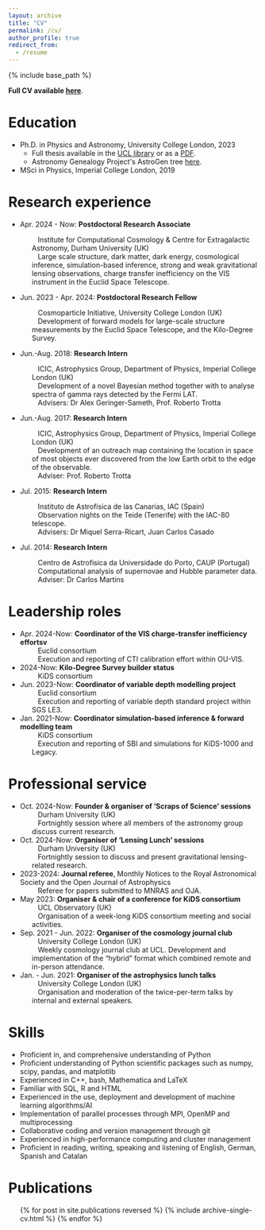 ```yaml
---
layout: archive
title: "CV"
permalink: /cv/
author_profile: true
redirect_from:
  - /resume
---
```


{% include base_path %}

**Full CV available [here](https://mwiet.github.io/files/CV-Maximilian-von-Wietersheim-Kramsta.pdf)**.

Education
======
* Ph.D. in Physics and Astronomy, University College London, 2023
  * Full thesis available in the [UCL library](https://discovery.ucl.ac.uk/id/eprint/10185306/) or as a [PDF](../files/von-Wietersheim-Kramsta-PhD_e-Thesis.pdf).
  * Astronomy Genealogy Project's AstroGen tree [here](https://astrogen.aas.org/front/searchdetails.php?agnumber=73684).
* MSci in Physics, Imperial College London, 2019

Research experience
======
* Apr. 2024 - Now: **Postdoctoral Research Associate**
  <ul style="list-style: none;">
    <li><i class="fa fa-solid fa-building-columns" aria-hidden="true"></i>&nbsp;&nbsp;&nbsp;Institute for Computational Cosmology & Centre for Extragalactic Astronomy, Durham University (UK)</li>
    <li><i class="fa fa-solid fa-flask" aria-hidden="true"></i>&nbsp;&nbsp;&nbsp;Large scale structure, dark matter, dark energy, cosmological inference, simulation-based inference, strong and weak gravitational lensing observations, charge transfer inefficiency on the VIS instrument in the Euclid Space Telescope.</li>
  </ul>

* Jun. 2023 - Apr. 2024: **Postdoctoral Research Fellow**
  <ul style="list-style: none;">
    <li><i class="fa fa-solid fa-building-columns" aria-hidden="true"></i>&nbsp;&nbsp;&nbsp;Cosmoparticle Initiative, University College London (UK)</li>
    <li><i class="fa fa-solid fa-flask" aria-hidden="true"></i>&nbsp;&nbsp;&nbsp;Development of forward models for large-scale structure measurements by the Euclid Space Telescope, and the Kilo-Degree Survey.</li>
  </ul>

* Jun.-Aug. 2018: **Research Intern**
  <ul style="list-style: none;">
    <li><i class="fa fa-solid fa-building-columns" aria-hidden="true"></i>&nbsp;&nbsp;&nbsp;ICIC, Astrophysics Group, Department of Physics, Imperial College London (UK)</li>
    <li><i class="fa fa-solid fa-flask" aria-hidden="true"></i>&nbsp;&nbsp;&nbsp;Development of a novel Bayesian method together with to analyse spectra of gamma rays detected by the Fermi LAT.</li>
    <li><i class="fa fa-solid fa-user-group" aria-hidden="true"></i>&nbsp;&nbsp;&nbsp;Advisers: Dr Alex Geringer-Sameth, Prof. Roberto Trotta</li>
  </ul>

* Jun.-Aug. 2017: **Research Intern**
  <ul style="list-style: none;">
    <li><i class="fa fa-solid fa-building-columns" aria-hidden="true"></i>&nbsp;&nbsp;&nbsp;ICIC, Astrophysics Group, Department of Physics, Imperial College London (UK)</li>
    <li><i class="fa fa-solid fa-flask" aria-hidden="true"></i>&nbsp;&nbsp;&nbsp;Development of an outreach map containing the location in space of most objects ever discovered from the low Earth orbit to the edge of the observable.</li>
    <li><i class="fa fa-solid fa-user-group" aria-hidden="true"></i>&nbsp;&nbsp;&nbsp;Adviser: Prof. Roberto Trotta</li>
  </ul>

* Jul. 2015: **Research Intern**
  <ul style="list-style: none;">
    <li><i class="fa fa-solid fa-building-columns" aria-hidden="true"></i>&nbsp;&nbsp;&nbsp;Instituto de Astrofísica de las Canarias, IAC (Spain)</li>
    <li><i class="fa fa-solid fa-flask" aria-hidden="true"></i>&nbsp;&nbsp;&nbsp;Observation nights on the Teide (Tenerife) with the IAC-80 telescope.</li>
    <li><i class="fa fa-solid fa-user-group" aria-hidden="true"></i>&nbsp;&nbsp;&nbsp;Advisers: Dr Miquel Serra-Ricart, Juan Carlos Casado</li>
  </ul>
 
* Jul. 2014: **Research Intern**
  <ul style="list-style: none;">
    <li><i class="fa fa-solid fa-building-columns" aria-hidden="true"></i>&nbsp;&nbsp;&nbsp;Centro de Astrofisica da Universidade do Porto, CAUP (Portugal)</li>
    <li><i class="fa fa-solid fa-flask" aria-hidden="true"></i>&nbsp;&nbsp;&nbsp;Computational analysis of supernovae and Hubble parameter data.</li>
    <li><i class="fa fa-solid fa-user-group" aria-hidden="true"></i>&nbsp;&nbsp;&nbsp;Adviser: Dr Carlos Martins</li>
  </ul>

Leadership roles
======
* Apr. 2024-Now:  **Coordinator of the VIS charge-transfer inefficiency effortsv**
	<ul style="list-style: none;">
    <li><i class="fa fa-solid fa-people-group" aria-hidden="true"></i>&nbsp;&nbsp;&nbsp;Euclid consortium</li>
    <li><i class="fa fa-solid fa-circle-info" aria-hidden="true"></i>&nbsp;&nbsp;&nbsp;Execution and reporting of CTI calibration effort within OU-VIS.</li>
  </ul>
* 2024-Now:	  **Kilo-Degree Survey builder status**
	<ul style="list-style: none;">
    <li><i class="fa fa-solid fa-people-group" aria-hidden="true"></i>&nbsp;&nbsp;&nbsp;KiDS consortium</li>
  </ul>
* Jun. 2023-Now:  **Coordinator of variable depth modelling project**
	<ul style="list-style: none;">
    <li><i class="fa fa-solid fa-people-group" aria-hidden="true"></i>&nbsp;&nbsp;&nbsp;Euclid consortium</li>
    <li><i class="fa fa-solid fa-circle-info" aria-hidden="true"></i>&nbsp;&nbsp;&nbsp;Execution and reporting of variable depth standard project within SGS LE3.</li>
  </ul>
* Jan. 2021-Now:  **Coordinator simulation-based inference & forward modelling team**
	<ul style="list-style: none;">
    <li><i class="fa fa-solid fa-people-group" aria-hidden="true"></i>&nbsp;&nbsp;&nbsp;KiDS consortium</li>
    <li><i class="fa fa-solid fa-circle-info" aria-hidden="true"></i>&nbsp;&nbsp;&nbsp;Execution and reporting of SBI and simulations for KiDS-1000 and Legacy.</li>
  </ul>


Professional service
======
* Oct. 2024-Now:  **Founder & organiser of ‘Scraps of Science’ sessions**
  <ul style="list-style: none;">
    <li><i class="fa fa-solid fa-building-columns" aria-hidden="true"></i>&nbsp;&nbsp;&nbsp;Durham University (UK)</li>
	  <li><i class="fa-solid fa-circle-info" aria-hidden="true"></i>&nbsp;&nbsp;&nbsp;Fortnightly session where all members of the astronomy group discuss current research.</li>
  </ul>
* Oct. 2024-Now:	**Organiser of ‘Lensing Lunch’ sessions**
  <ul style="list-style: none;">
    <li><i class="fa fa-solid fa-building-columns" aria-hidden="true"></i>&nbsp;&nbsp;&nbsp;Durham University (UK)</li>
	  <li><i class="fa-solid fa-circle-info" aria-hidden="true"></i>&nbsp;&nbsp;&nbsp;Fortnightly session to discuss and present gravitational lensing-related research.</li>
  </ul>
* 2023-2024:	**Journal referee**, Monthly Notices to the Royal Astronomical Society and the Open Journal of Astrophysics
  <ul style="list-style: none;">
    <li><i class="fa-solid fa-circle-info" aria-hidden="true"></i>&nbsp;&nbsp;&nbsp;Referee for papers submitted to MNRAS and OJA.</li>
  </ul>
* May 2023:	**Organiser & chair of a conference for KiDS consortium**
  <ul style="list-style: none;">
    <li><i class="fa fa-solid fa-building-columns" aria-hidden="true"></i>&nbsp;&nbsp;&nbsp;UCL Observatory (UK)</li>
	  <li><i class="fa-solid fa-circle-info" aria-hidden="true"></i>&nbsp;&nbsp;&nbsp;Organisation of a week-long KiDS consortium meeting and social activities.</li>
  </ul>
* Sep. 2021 - Jun. 2022:  **Organiser of the cosmology journal club**
  <ul style="list-style: none;">
    <li><i class="fa fa-solid fa-building-columns" aria-hidden="true"></i>&nbsp;&nbsp;&nbsp;University College London (UK)</li>
	  <li><i class="fa-solid fa-circle-info" aria-hidden="true"></i>&nbsp;&nbsp;&nbsp;Weekly cosmology journal club at UCL. Development and implementation of the “hybrid” format which combined remote and in-person attendance.</li>
  </ul>
* Jan. - Jun. 2021: **Organiser of the astrophysics lunch talks**
  <ul style="list-style: none;">
    <li><i class="fa fa-solid fa-building-columns" aria-hidden="true"></i>&nbsp;&nbsp;&nbsp;University College London (UK)</li>
	  <li><i class="fa-solid fa-circle-info" aria-hidden="true"></i>&nbsp;&nbsp;&nbsp;Organisation and moderation of the twice-per-term talks by internal and external speakers.</li>
  </ul>

  
Skills
======
* Proficient in, and comprehensive understanding of Python
* Proficient understanding of Python scientific packages such as numpy, scipy, pandas, and matplotlib
* Experienced in C++, bash, Mathematica and LaTeX
* Familiar with SQL, R and HTML
*	Experienced in the use, deployment and development of machine learning algorithms/AI
* Implementation of parallel processes through MPI, OpenMP and multiprocessing
* Collaborative coding and version management through git
* Experienced in high-performance computing and cluster management
* Proficient in reading, writing, speaking and listening of English, German, Spanish and Catalan

Publications
======
  <ul>{% for post in site.publications reversed %}
    {% include archive-single-cv.html %}
  {% endfor %}</ul>
